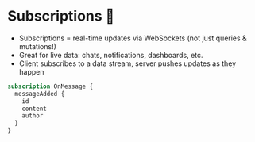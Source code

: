 # Subscriptions 📣

- Subscriptions = real-time updates via WebSockets (not just queries & mutations!)
- Great for live data: chats, notifications, dashboards, etc.
- Client subscribes to a data stream, server pushes updates as they happen

```graphql
subscription OnMessage {
  messageAdded {
    id
    content
    author
  }
}
```